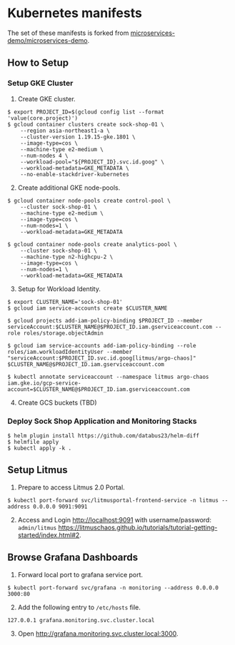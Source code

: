 # Kubernetes manifests

The set of these manifests is forked from [microservices-demo/microservices-demo](https://github.com/microservices-demo/microservices-demo).
## How to Setup

### Setup GKE Cluster

1. Create GKE cluster.

```shell-session
$ export PROJECT_ID=$(gcloud config list --format 'value(core.project)')
$ gcloud container clusters create sock-shop-01 \
	--region asia-northeast1-a \
	--cluster-version 1.19.15-gke.1801 \
	--image-type=cos \
	--machine-type e2-medium \
	--num-nodes 4 \
	--workload-pool="${PROJECT_ID}.svc.id.goog" \
	--workload-metadata=GKE_METADATA \
	--no-enable-stackdriver-kubernetes
```

2. Create additional GKE node-pools.

```shell-session
$ gcloud container node-pools create control-pool \
	--cluster sock-shop-01 \
	--machine-type e2-medium \
	--image-type=cos \
	--num-nodes=1 \
	--workload-metadata=GKE_METADATA

$ gcloud container node-pools create analytics-pool \
	--cluster sock-shop-01 \
	--machine-type n2-highcpu-2 \
	--image-type=cos \
	--num-nodes=1 \
	--workload-metadata=GKE_METADATA
```

3. Setup for Workload Identity.

```shell-session
$ export CLUSTER_NAME='sock-shop-01'
$ gcloud iam service-accounts create $CLUSTER_NAME
```

```shell-session
$ gcloud projects add-iam-policy-binding $PROJECT_ID --member serviceAccount:$CLUSTER_NAME@$PROJECT_ID.iam.gserviceaccount.com --role roles/storage.objectAdmin
```

```shell-session
$ gcloud iam service-accounts add-iam-policy-binding --role roles/iam.workloadIdentityUser --member "serviceAccount:$PROJECT_ID.svc.id.goog[litmus/argo-chaos]" $CLUSTER_NAME@$PROJECT_ID.iam.gserviceaccount.com
```

```shell-session
$ kubectl annotate serviceaccount --namespace litmus argo-chaos iam.gke.io/gcp-service-account=$CLUSTER_NAME@$PROJECT_ID.iam.gserviceaccount.com
```

4. Create GCS buckets (TBD)

### Deploy Sock Shop Application and Monitoring Stacks

```shell-session
$ helm plugin install https://github.com/databus23/helm-diff
$ helmfile apply
$ kubectl apply -k .
```

## Setup Litmus

1. Prepare to access Litmus 2.0 Portal.

```shell-session
$ kubectl port-forward svc/litmusportal-frontend-service -n litmus --address 0.0.0.0 9091:9091
```

2. Access and Login <http://localhost:9091> with username/password: `admin/litmus` <https://litmuschaos.github.io/tutorials/tutorial-getting-started/index.html#2>.

## Browse Grafana Dashboards

1. Forward local port to grafana service port.

```shell-session
$ kubectl port-forward svc/grafana -n monitoring --address 0.0.0.0 3000:80
```

2. Add the following entry to `/etc/hosts` file.

```
127.0.0.1 grafana.monitoring.svc.cluster.local
```

3. Open <http://grafana.monitoring.svc.cluster.local:3000>.
